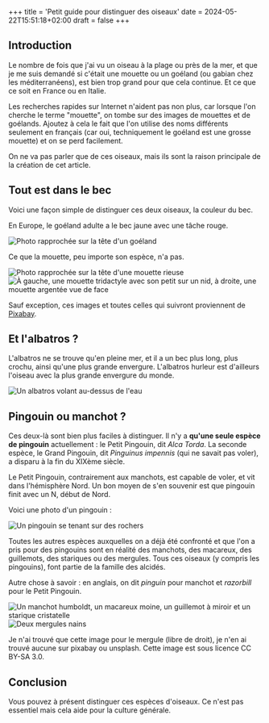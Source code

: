 +++
title = 'Petit guide pour distinguer des oiseaux'
date = 2024-05-22T15:51:18+02:00
draft = false
+++

## Introduction

Le nombre de fois que j'ai vu un oiseau à la plage ou près de la mer, et que je
me suis demandé si c'était une mouette ou un goéland (ou gabian chez les
méditerranéens), est bien trop grand pour que cela continue. Et ce que ce
soit en France ou en Italie.

Les recherches rapides sur Internet n'aident pas non plus, car lorsque l'on
cherche le terme "mouette", on tombe sur des images de mouettes et de goélands.
Ajoutez à cela le fait que l'on utilise des noms différents seulement en
français (car oui, techniquement le goéland est une grosse mouette) et on se
perd facilement.

On ne va pas parler que de ces oiseaux, mais ils sont la raison principale de
la création de cet article.

## Tout est dans le bec

Voici une façon simple de distinguer ces deux oiseaux, la couleur du bec.

En Europe, le goéland adulte a le bec jaune avec une tâche rouge.

![Photo rapprochée sur la tête d'un goéland](/images/differences-birds/goeland_bec.jpg "Goéland")

Ce que la mouette, peu importe son espèce, n'a pas.

![Photo rapprochée sur la tête d'une mouette rieuse](/images/differences-birds/mouette_bec.jpg "Mouette rieuse")
![À gauche, une mouette tridactyle avec son petit sur un nid, à droite, une mouette argentée vue de face](/images/differences-birds/mouettes.jpg "À gauche, une mouette tridactyle, à droite une mouette argentée")

Sauf exception, ces images et toutes celles qui suivront proviennent de [Pixabay](https://pixabay.com/).

## Et l'albatros ?

L'albatros ne se trouve qu'en pleine mer, et il a un bec plus long, plus crochu,
ainsi qu'une plus grande envergure. L'albatros hurleur est d'ailleurs l'oiseau
avec la plus grande envergure du monde.

![Un albatros volant au-dessus de l'eau](/images/differences-birds/albatros_bec.jpg "Albatros")

## Pingouin ou manchot ?

Ces deux-là sont bien plus faciles à distinguer. Il n'y a **qu'une seule
espèce de pingouin** actuellement : le Petit Pingouin, dit *Alca Torda*. La
seconde espèce, le Grand Pingouin, dit *Pinguinus impennis* (qui ne savait pas
voler), a disparu à la fin du XIXème siècle.

Le Petit Pingouin, contrairement aux manchots, est capable de voler, et vit
dans l'hémisphère Nord. Un bon moyen de s'en souvenir est   que pingouin finit
avec un N, début de Nord.

Voici une photo d'un pingouin :

![Un pingouin se tenant sur des rochers](/images/differences-birds/razorbill.jpg "Petit Pingouin")

Toutes les autres espèces auxquelles on a déjà été confronté et que l'on
a pris pour des pingouins sont en réalité des manchots, des macareux, des
guillemots, des stariques ou des mergules. Tous ces oiseaux (y compris les
pingouins), font partie de la famille des alcidés.

Autre chose à savoir : en anglais, on dit *pinguin* pour manchot et *razorbill*
pour le Petit Pingouin.

![Un manchot humboldt, un macareux moine, un guillemot à miroir et un starique cristatelle](/images/differences-birds/alcides.jpg "Un manchot humboldt, un macareux moine, un guillemot à miroir et un starique cristatelle")
![Deux mergules nains](/images/differences-birds/mergules.jpg "Deux mergules nains")

Je n'ai trouvé que cette image pour le mergule (libre de droit), je n'en ai trouvé aucune sur pixabay ou unsplash.
Cette image est sous licence CC BY-SA 3.0.

## Conclusion

Vous pouvez à présent distinguer ces espèces d'oiseaux. Ce n'est pas
essentiel mais cela aide pour la culture générale.
